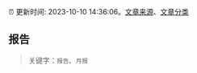 :alarm_clock: 更新时间: 2023-10-10 14:36:06。[文章来源](/README.md)、[文章分类](/TAGS.md)

## 报告


> 关键字：`报告`、`月报`



